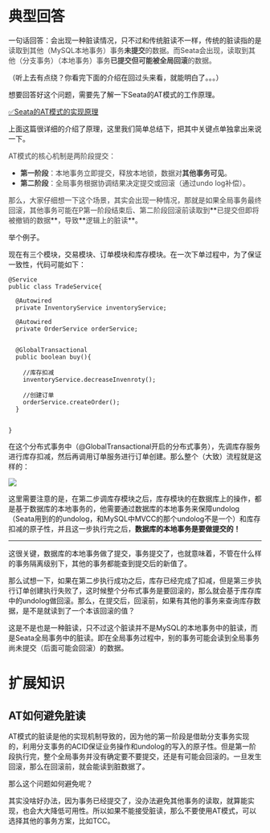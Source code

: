 # 典型回答


一句话回答：会出现一种脏读情况，只不过和传统脏读不一样，传统的脏读指的是<font style="color:rgb(64, 64, 64);">读取到其他（MySQL本地事务）事务</font>**<font style="color:rgb(64, 64, 64);">未提交</font>**<font style="color:rgb(64, 64, 64);">的数据。而Seata会出现，读取到其他（分支事务）（本地事务）事务</font>**<font style="color:rgb(64, 64, 64);">已提交但可能被全局回滚</font>**<font style="color:rgb(64, 64, 64);">的数据。</font>



（听上去有点绕？你看完下面的介绍在回过头来看，就能明白了。。。）



想要回答好这个问题，需要先了解一下Seata的AT模式的工作原理。



[✅Seata的AT模式的实现原理](https://www.yuque.com/hollis666/qyhor6/me3ge4vavi0fokgq)



上面这篇很详细的介绍了原理，这里我们简单总结下，把其中关键点单独拿出来说一下。



<font style="color:rgb(64, 64, 64);">AT模式的核心机制是两阶段提交：</font>

+ **<font style="color:rgb(64, 64, 64);">第一阶段</font>**<font style="color:rgb(64, 64, 64);">：本地事务立即提交，释放本地锁，数据对</font>**<font style="color:rgb(64, 64, 64);">其他事务可见</font>**<font style="color:rgb(64, 64, 64);">。</font>
+ **<font style="color:rgb(64, 64, 64);">第二阶段</font>**<font style="color:rgb(64, 64, 64);">：全局事务根据协调结果决定提交或回滚（通过undo log补偿）。</font>

<font style="color:rgb(64, 64, 64);">  
</font><font style="color:rgb(64, 64, 64);">那么，大家仔细想一下这个场景，其实会出现一种情况，那就是如果全局事务最终回滚，其他事务可能在P第一阶段结束后、第二阶段回滚前读取到</font>**<font style="color:rgb(64, 64, 64);">已提交但即将被撤销的数据</font>**<font style="color:rgb(64, 64, 64);">，导致</font>**<font style="color:rgb(64, 64, 64);">逻辑上的脏读</font>**<font style="color:rgb(64, 64, 64);">。</font>



举个例子。



现在有三个模块，交易模块、订单模块和库存模块。在一次下单过程中，为了保证一致性，代码可能如下：



```plain
@Service
public class TradeService{

  @Autowired
  private InventoryService inventoryService;

  @Autowired
  private OrderService orderService;


  @GlobalTransactional
  public boolean buy(){

    //库存扣减
    inventoryService.decreaseInvenroty();
    
    //创建订单
    orderService.createOrder();
  }
  

}
```





在这个分布式事务中（@GlobalTransactional开启的分布式事务），先调库存服务进行库存扣减，然后再调用订单服务进行订单创建。那么整个（大致）流程就是这样的：



![](https://cdn.nlark.com/yuque/0/2025/png/5378072/1740288289686-f88e4185-5f0f-4352-9899-837f87b80694.png)



这里需要注意的是，在第二步调库存模块之后，库存模块的在数据库上的操作，都是基于数据库的本地事务的，他需要通过数据库的本地事务来保障undolog（Seata用到的的undolog，和MySQL中MVCC的那个undolog不是一个）和库存扣减的原子性，并且这一步执行完之后，**数据库的本地事务是要做提交的！**

****

这很关键，数据库的本地事务做了提交，事务提交了，也就意味着，不管在什么样的事务隔离级别下，其他的事务都能查到提交后的新值了。



那么试想一下，如果在第二步执行成功之后，库存已经完成了扣减，但是第三步执行订单创建执行失败了，这时候整个分布式事务是要回滚的，那么就会基于库存库中的undolog做回滚。那么，在提交后，回滚前，如果有其他的事务来查询库存数据，是不是就读到了一个本该回滚的值？



这是不是也是一种脏读，只不过这个脏读并不是MySQL的本地事务中的脏读，而是Seata全局事务中的脏读。即在全局事务过程中，别的事务可能会读到全局事务尚未提交（后面可能会回滚）的数据。



# 扩展知识


## AT如何避免脏读


AT模式的脏读是他的实现机制导致的，因为他的第一阶段是借助分支事务实现的，利用分支事务的ACID保证业务操作和undolog的写入的原子性。但是第一阶段执行完，整个全局事务并没有确定要不要提交，还是有可能会回滚的。一旦发生回滚，那么在回滚前，就会能读到脏数据了。



那么这个问题如何避免呢？



其实没啥好办法，因为事务已经提交了，没办法避免其他事务的读取，就算能实现，也会大大降低可用性。所以如果不能接受脏读，那么不要使用AT模式，可以选择其他的事务方案，比如TCC。





